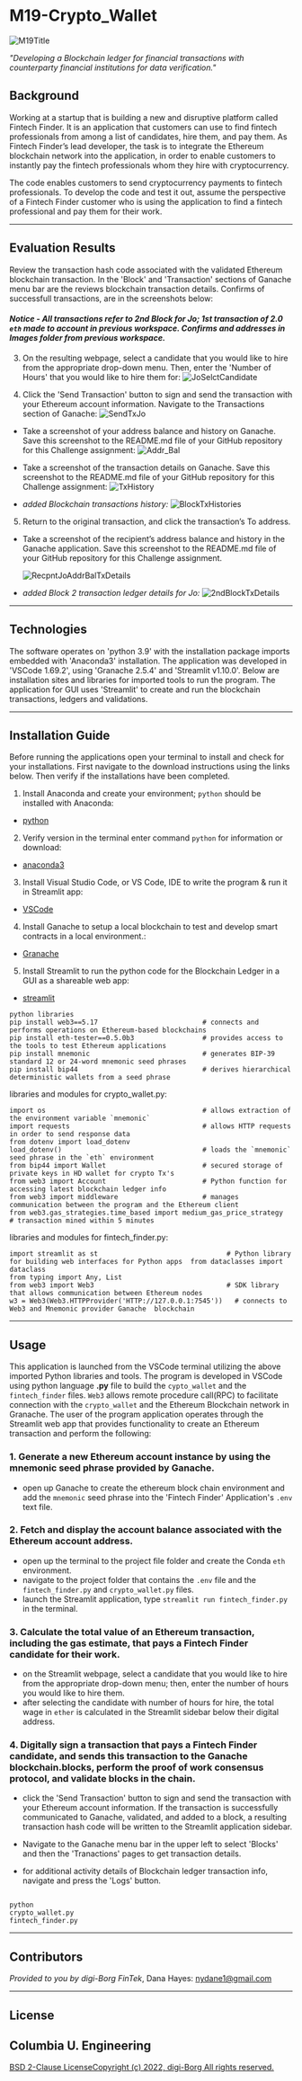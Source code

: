# M19-Crypto_Wallet 

![M19Title](./Images/M19Title_2022-07-24235319.png)

*"Developing a Blockchain ledger for financial transactions with counterparty financial institutions for data verification."* 


## Background 

Working at a startup that is building a new and disruptive platform called Fintech Finder. It is an application that customers can use to find fintech professionals from among a list of candidates, hire them, and pay them. As Fintech Finder’s lead developer, the task is to integrate the Ethereum blockchain network into the application, in order to enable customers to instantly pay the fintech professionals whom they hire with cryptocurrency.

The code enables customers to send cryptocurrency payments to fintech professionals. To develop the code and test it out, assume the perspective of a Fintech Finder customer who is using the application to find a fintech professional and pay them for their work. 

---
## Evaluation Results

Review the transaction hash code associated with the validated Ethereum blockchain transaction.  In the 'Block' and 'Transaction' sections of Ganache menu bar are the reviews blockchain transaction details. Confirms of successfull transactions, are in the screenshots below:  
#### *Notice - All transactions refer to 2nd Block for Jo; 1st transaction of 2.0 `eth` made to account in previous workspace. Confirms and addresses in Images folder from previous workspace.*

3. On the resulting webpage, select a candidate that you would like to hire from the appropriate drop-down menu. Then, enter the 'Number of Hours' that you would like to hire them for: 
    ![JoSelctCandidate](./Images/2ndSelctnJo_2022-07-27192031.png)

4. Click the 'Send Transaction' button to sign and send the transaction with your Ethereum account information. Navigate to the Transactions section of Ganache: 
    ![SendTxJo](./Images/2ndBlkTxJo_2022-07-27192109.png)

- Take a screenshot of your address balance and history on Ganache. Save this screenshot to the README.md file of your GitHub repository for this Challenge assignment: 
    ![Addr_Bal](./Images/2ndTxHistJo_2022-07-27192203.png) 


- Take a screenshot of the transaction details on Ganache. Save this screenshot to the README.md file of your GitHub repository for this Challenge assignment: 
    ![TxHistory](./Images/TxLdgeHist_2022-07-27192356.png) 

- *added Blockchain transactions history:*
    ![BlockTxHistories](./Images/BlkTxHist_2022-07-27192235.png) 


5. Return to the original transaction, and click the transaction’s To address.
- Take a screenshot of the recipient’s address balance and history in the Ganache application. Save this screenshot to the README.md file of your GitHub repository for this Challenge assignment.

    ![RecpntJoAddrBalTxDetails](./Images/TxLdgr_Blk2_2022-07-27192430.png) 

- *added Block 2 transaction ledger details for Jo:* 
    ![2ndBlockTxDetails](./Images/Blk2_TxLdgrJo_2022-07-27192256.png) 


---
## Technologies

The software operates on 'python 3.9' with the installation package imports embedded with 'Anaconda3' installation. The application was developed in 'VSCode 1.69.2', using 'Granache 2.5.4' and 'Streamlit v1.10.0'. Below are installation sites and libraries for imported tools to run the program. The application for GUI uses 'Streamlit' to create and run the blockchain transactions, ledgers and validations. 


---

## Installation Guide

Before running the applications open your terminal to install and check for your installations. First navigate to the download instructions using the links below. Then verify if the installations have been completed. 

1. Install Anaconda and create your environment; `python` should be installed with Anaconda:
* [python](https://www.python.org/downloads/) 

2. Verify version in the terminal enter command `python` for information or download:
* [anaconda3](https://docs.anaconda.com/anaconda/install/windows/e) 

3. Install Visual Studio Code, or VS Code, IDE to write the program & run it in Streamlit app: 
* [VSCode](https://code.visualstudio.com/download)

4. Install Ganache to setup a local blockchain to test and develop smart contracts in a local environment.: 
* [Granache](https://trufflesuite.com/ganache/) 

5. Install Streamlit to run the python code for the Blockchain Ledger in a GUI as a shareable web app: 
* [streamlit](https://docs.streamlit.io/library/get-started/installation)



```
python libraries
pip install web3==5.17                          # connects and performs operations on Ethereum-based blockchains
pip install eth-tester==0.5.0b3                 # provides access to the tools to test Ethereum applications
pip install mnemonic                            # generates BIP-39 standard 12 or 24-word mnemonic seed phrases
pip install bip44                               # derives hierarchical deterministic wallets from a seed phrase
```
libraries and modules for crypto_wallet.py:
```
import os                                       # allows extraction of the environment variable `mnemonic`
import requests                                 # allows HTTP requests in order to send response data
from dotenv import load_dotenv
load_dotenv()                                   # loads the `mnemonic` seed phrase in the `eth` environment
from bip44 import Wallet                        # secured storage of private keys in HD wallet for crypto Tx's
from web3 import Account                        # Python function for accessing latest blockchain ledger info
from web3 import middleware                     # manages communication between the program and the Ethereum client
from web3.gas_strategies.time_based import medium_gas_price_strategy          # transaction mined within 5 minutes 
```
libraries and modules for fintech_finder.py: 
```
import streamlit as st                                # Python library for building web interfaces for Python apps  from dataclasses import dataclass
from typing import Any, List
from web3 import Web3                                 # SDK library that allows communication between Ethereum nodes
w3 = Web3(Web3.HTTPProvider('HTTP://127.0.0.1:7545'))   # connects to Web3 and Mnemonic provider Ganache  blockchain
```

---

## Usage

This application is launched from the VSCode terminal utilizing the above imported Python libraries and tools. The program is developed in VSCode using python language **.py** file to build the `cypto_wallet` and the `fintech_finder` files. `Web3` allows remote procedure call(RPC) to facilitate connection with the `crypto_wallet` and the Ethereum Blockchain network in Granache. The user of the program application operates through the Streamlit web app that provides functionality to create an Ethereum transaction and perform the following: 

### 1. Generate a new Ethereum account instance by using the mnemonic seed phrase provided by Ganache. 
- open up Ganache to create the ethereum block chain environment and add the `mnemonic` seed phrase into the 'Fintech Finder' Application's `.env` text file. 

### 2. Fetch and display the account balance associated with the Ethereum account address. 

- open up the terminal to the project file folder and create the Conda `eth` environment. 
- navigate to the project folder that contains the `.env` file and the `fintech_finder.py` and `crypto_wallet.py` files.
- launch the Streamlit application, type `streamlit run fintech_finder.py` in the terminal. 

### 3. Calculate the total value of an Ethereum transaction, including the gas estimate, that pays a Fintech Finder candidate for their work. 

- on the Streamlit webpage, select a candidate that you would like to hire from the appropriate drop-down menu; then, enter the number of hours you would like to hire them.
- after selecting the candidate with number of hours for hire, the total wage in `ether` is calculated in the Streamlit sidebar below their digital address. 

### 4. Digitally sign a transaction that pays a Fintech Finder candidate, and sends this transaction to the Ganache blockchain.blocks, perform the proof of work consensus protocol, and validate blocks in the chain. 

 - click the 'Send Transaction' button to sign and send the transaction with your Ethereum account information. If the transaction is successfully communicated to Ganache, validated, and added to a block, a resulting transaction hash code will be written to the Streamlit application sidebar.

- Navigate to the Ganache menu bar in the upper left to select 'Blocks' and then the 'Tranactions' pages to get transaction details.  

- for additional activity details of Blockchain ledger transaction info, navigate and press the 'Logs' button. 

![]()

```
python 
crypto_wallet.py
fintech_finder.py 

```
 

---

## Contributors

*Provided to you by digi-Borg FinTek*, 
Dana Hayes: nydane1@gmail.com

---

## License
Columbia U. Engineering 
--
[BSD 2-Clause LicenseCopyright (c) 2022, digi-Borg
All rights reserved.](/LICENSE)
